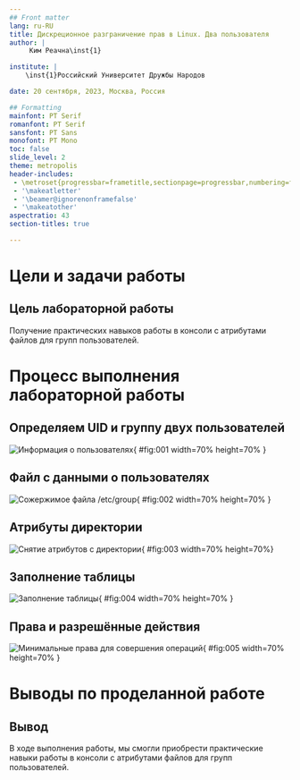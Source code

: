 ```yaml
---
## Front matter
lang: ru-RU
title: Дискреционное разграничение прав в Linux. Два пользователя
author: |
	 Ким Реачна\inst{1}

institute: |
	\inst{1}Российский Университет Дружбы Народов

date: 20 сентября, 2023, Москва, Россия

## Formatting
mainfont: PT Serif
romanfont: PT Serif
sansfont: PT Sans
monofont: PT Mono
toc: false
slide_level: 2
theme: metropolis
header-includes: 
 - \metroset{progressbar=frametitle,sectionpage=progressbar,numbering=fraction}
 - '\makeatletter'
 - '\beamer@ignorenonframefalse'
 - '\makeatother'
aspectratio: 43
section-titles: true

---
```

# Цели и задачи работы

## Цель лабораторной работы

Получение практических навыков работы в консоли с атрибутами файлов для групп пользователей.

# Процесс выполнения лабораторной работы

## Определяем UID и группу двух пользователей

![Информация о пользователях](image/3.png){ #fig:001 width=70% height=70% }

## Файл с данными о пользователях

![Сожержимое файла /etc/group](image/4.png){ #fig:002 width=70% height=70% }

## Атрибуты директории

![Снятие атрибутов с директории](image/5.png){ #fig:003 width=70% height=70%}

## Заполнение таблицы

![Заполнение таблицы](image/6.png){ #fig:004 width=70% height=70% }

## Права и разрешённые действия

![Минимальные права для совершения операций](image/7.png){ #fig:005 width=70% height=70% }

# Выводы по проделанной работе

## Вывод

В ходе выполнения работы, мы смогли приобрести практические навыки работы в консоли с атрибутами файлов для групп пользователей.
